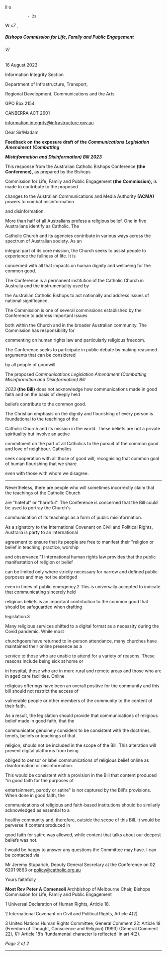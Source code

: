 ll o

              - 2s
W _c7_ _,_

##### Bishops Commission for Life, Family and Public Engagement

###### V/

16 August 2023

Information Integrity Section

Department of Infrastructure, Transport,

Regional Development, Communications and the Arts

GPO Box 2154

CANBERRA ACT 2601

[information.integrity@infrastructure.gov.au](mailto:information.integrity@infrastructure.gov.au)

Dear Sir/Madam

**Feedback** **on** **the** **exposure** **draft** **of** **the** **_Communications_** **_Legislation_** **_Amendment_** **_(Combatting_**

**_Misinformation_** **_and_** **_Disinformation)_** **_Bill_** **_2023_**

This response from the Australian Catholic Bishops Conference **(the** **Conference),** as prepared by the Bishops

Commission for Life, Family and Public Engagement **(the** **Commission),** is made to contribute to the proposed

changes to the Australian Communications and Media Authority **(ACMA)** powers to combat misinformation

and disinformation.

More than half of all Australians profess a religious belief. One in five Australians identify as Catholic. The

Catholic Church and its agencies contribute in various ways across the spectrum of Australian society. As an

integral part of its core mission, the Church seeks to assist people to experience the fullness of life. It is

concerned with all that impacts on human dignity and wellbeing for the common good.

The Conference is a permanent institution of the Catholic Church in Australia and the instrumentality used by

the Australian Catholic Bishops to act nationally and address issues of national significance.

The Commission is one of several commissions established by the Conference to address important issues

both within the Church and in the broader Australian community. The Commission has responsibility for

commenting on human rights law and particularly religious freedom.

The Conference seeks to participate in public debate by making reasoned arguments that can be considered

by all people of goodwill.

The proposed _Communications_ _Legislation_ _Amendment_ _(Combatting_ _Misinformation_ _and_ _Disinformation)_ _Bill_

_2023_ **(the** **Bill)** does not acknowledge how communications made in good faith and on the basis of deeply held

beliefs contribute to the common good.

The Christian emphasis on the dignity and flourishing of every person is foundational to the teachings of the

Catholic Church and its mission in the world. These beliefs are not a private spirituality but involve an active

commitment on the part of all Catholics to the pursuit of the common good and love of neighbour. Catholics

seek cooperation with all those of good will, recognising that common goal of human flourishing that we share

even with those with whom we disagree.


-----

Nevertheless, there are people who will sometimes incorrectly claim that the teachings of the Catholic Church

are "hateful" or "harmful". The Conference is concerned that the Bill could be used to portray the Church's

communication of its teachings as a form of public misinformation.

As a signatory to the International Covenant on Civil and Political Rights, Australia is party to an international

agreement to ensure that its people are free to manifest their "religion or belief in teaching, practice, worship

and observance."1 International human rights law provides that the public manifestation of religion or belief

can be limited only where strictly necessary for narrow and defined public purposes and may not be abridged

even in times of public emergency.2 This is universally accepted to indicate that communicating sincerely held

religious beliefs is an important contribution to the common good that should be safeguarded when drafting

legislation.3

Many religious services shifted to a digital format as a necessity during the Covid pandemic. While most

churchgoers have returned to in-person attendance, many churches have maintained their online presence as a

service to those who are unable to attend for a variety of reasons. These reasons include being sick at home or

in hospital, those who are in more rural and remote areas and those who are in aged care facilities. Online

religious offerings have been an overall positive for the community and this bill should not restrict the access of

vulnerable people or other members of the community to the content of their faith.

As a result, the legislation should provide that communications of religious belief made in good faith, that the

communicator genuinely considers to be consistent with the doctrines, tenets, beliefs or teachings of that

religion, should not be included in the scope of the Bill. This alteration will prevent digital platforms from being

obliged to censor or label communications of religious belief online as disinformation or misinformation.

This would be consistent with a provision in the Bill that content produced "in good faith for the purposes of

entertainment, parody or satire" is not captured by the Bill's provisions. When done in good faith, the

communications of religious and faith-based institutions should be similarly acknowledged as essential to a

healthy community and, therefore, outside the scope of this Bill. It would be perverse if content produced in

good faith for satire was allowed, while content that talks about our deepest beliefs was not.

I would be happy to answer any questions the Committee may have. I can be contacted via

Mr Jeremy Stuparich, Deputy General Secretary at the Conference on 02 6201 9863 or [policy@catholic.org.au](mailto:policy@catholic.org.au)

Yours faithfully

**Most** **Rev** **Peter** **A** **Comensoli**
Archbishop of Melbourne
Chair, Bishops Commission for Life, Family and Public Engagement

1 Universal Declaration of Human Rights, Article 18.

2 International Covenant on Civil and Political Rights, Article 4(2).

3 United Nations Human Rights Committee, General Comment 22: Article 18 (Freedom of Thought, Conscience and
Religion) (1993) (General Comment 22), §1: Article 18’s ‘fundamental character is reflected’ in art 4(2).

_Page_ _2_ _of_ _2_


-----

